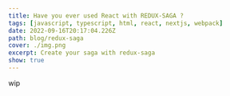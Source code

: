 ```yaml
---
title: Have you ever used React with REDUX-SAGA ?
tags: [javascript, typescript, html, react, nextjs, webpack]
date: 2022-09-16T20:17:04.226Z
path: blog/redux-saga
cover: ./img.png
excerpt: Create your saga with redux-saga
show: true
---
```


wip
